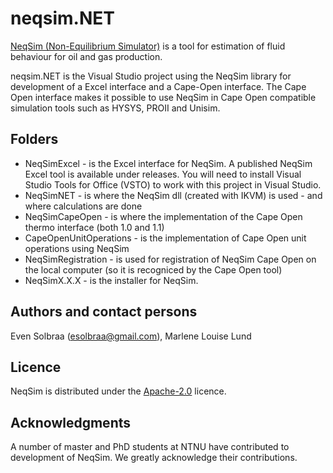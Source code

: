 # neqsim.NET
[NeqSim (Non-Equilibrium Simulator)](https://equinor.github.io/neqsimhome/) is a tool for estimation of fluid behaviour for oil and gas production.

neqsim.NET is the Visual Studio project using the NeqSim library for development of a Excel interface and a Cape-Open interface. The Cape Open interface makes it possible to use NeqSim in Cape Open compatible simulation tools such as HYSYS, PROII and Unisim.

## Folders

* NeqSimExcel - is the Excel interface for NeqSim. A published NeqSim Excel tool is available under releases. You will need to install Visual Studio Tools for Office (VSTO) to work with this project in Visual Studio.
* NeqSimNET - is where the NeqSim dll (created with IKVM) is used - and where calculations are done
* NeqSimCapeOpen - is where the implementation of the Cape Open thermo interface (both 1.0 and 1.1)
* CapeOpenUnitOperations - is the implementation of Cape Open unit operations using NeqSim
* NeqSimRegistration - is used for registration of NeqSim Cape Open on the local computer (so it is recogniced by the Cape Open tool)
* NeqSimX.X.X - is the installer for NeqSim.


## Authors and contact persons

Even Solbraa (esolbraa@gmail.com),  Marlene Louise Lund

## Licence

NeqSim is distributed under the [Apache-2.0](https://github.com/equinor/neqsim/blob/master/LICENSE) licence.

## Acknowledgments

A number of master and PhD students at NTNU have contributed to development of NeqSim. We greatly acknowledge their contributions.
